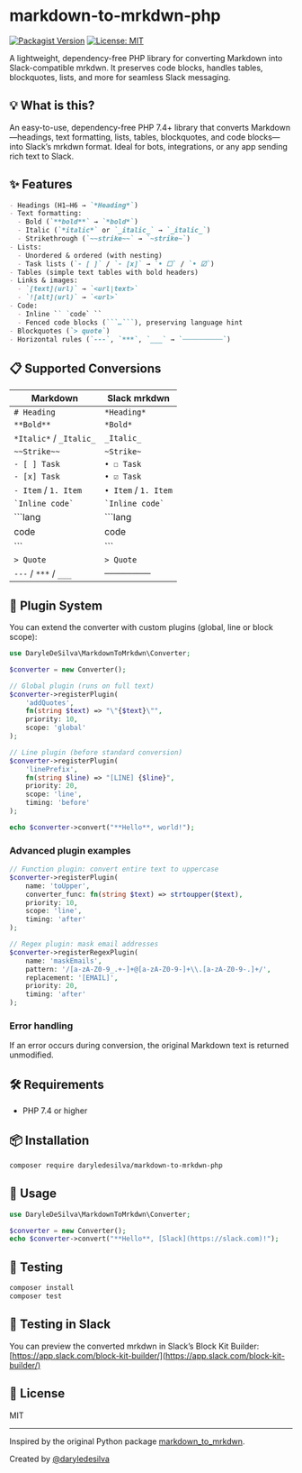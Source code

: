 # markdown-to-mrkdwn-php

[![Packagist Version](https://img.shields.io/packagist/v/daryledesilva/markdown-to-mrkdwn-php.svg?style=flat-square)](https://packagist.org/packages/daryledesilva/markdown-to-mrkdwn-php)
[![License: MIT](https://img.shields.io/badge/license-MIT-green.svg?style=flat-square)](https://opensource.org/licenses/MIT)

A lightweight, dependency-free PHP library for converting Markdown into Slack-compatible mrkdwn. It preserves code blocks, handles tables, blockquotes, lists, and more for seamless Slack messaging.

## 💡 What is this?

An easy-to-use, dependency-free PHP 7.4+ library that converts Markdown—headings, text formatting, lists, tables, blockquotes, and code blocks—into Slack’s mrkdwn format. Ideal for bots, integrations, or any app sending rich text to Slack.

## ✨ Features

```md
- Headings (H1–H6 → `*Heading*`)
- Text formatting:
  - Bold (`**bold**` → `*bold*`)
  - Italic (`*italic*` or `_italic_` → `_italic_`)
  - Strikethrough (`~~strike~~` → `~strike~`)
- Lists:
  - Unordered & ordered (with nesting)
  - Task lists (`- [ ]` / `- [x]` → `• ☐` / `• ☑`)
- Tables (simple text tables with bold headers)
- Links & images:
  - `[text](url)` → `<url|text>`
  - `![alt](url)` → `<url>`
- Code:
  - Inline `` `code` ``
  - Fenced code blocks (```…```), preserving language hint
- Blockquotes (`> quote`)
- Horizontal rules (`---`, `***`, `___` → `──────────`)
```
## 📋 Supported Conversions

| Markdown                   | Slack mrkdwn             |
|----------------------------|--------------------------|
| `# Heading`                | `*Heading*`              |
| `**Bold**`                 | `*Bold*`                 |
| `*Italic*` / `_Italic_`     | `_Italic_`               |
| `~~Strike~~`               | `~Strike~`               |
| `- [ ] Task`               | `• ☐ Task`               |
| `- [x] Task`               | `• ☑ Task`               |
| `- Item` / `1. Item`       | `• Item` / `1. Item`     |
| `` `Inline code` ``        | `` `Inline code` ``      |
| ```lang                    | ```lang                  |
| code                       | code                     |
| ```                        | ```                      |
| `> Quote`                  | `> Quote`                |
| `---` / `***` / `___`      | `──────────`             |

## 🔌 Plugin System

You can extend the converter with custom plugins (global, line or block scope):

```php
use DaryleDeSilva\MarkdownToMrkdwn\Converter;

$converter = new Converter();

// Global plugin (runs on full text)
$converter->registerPlugin(
    'addQuotes',
    fn(string $text) => "\"{$text}\"",
    priority: 10,
    scope: 'global'
);

// Line plugin (before standard conversion)
$converter->registerPlugin(
    'linePrefix',
    fn(string $line) => "[LINE] {$line}",
    priority: 20,
    scope: 'line',
    timing: 'before'
);

echo $converter->convert("**Hello**, world!");
```

### Advanced plugin examples

```php
// Function plugin: convert entire text to uppercase
$converter->registerPlugin(
    name: 'toUpper',
    converter_func: fn(string $text) => strtoupper($text),
    priority: 10,
    scope: 'line',
    timing: 'after'
);

// Regex plugin: mask email addresses
$converter->registerRegexPlugin(
    name: 'maskEmails',
    pattern: '/[a-zA-Z0-9_.+-]+@[a-zA-Z0-9-]+\\.[a-zA-Z0-9-.]+/',
    replacement: '[EMAIL]',
    priority: 20,
    timing: 'after'
);
```

### Error handling

If an error occurs during conversion, the original Markdown text is returned unmodified.

## 🛠 Requirements

* PHP 7.4 or higher

## 📦 Installation

```bash
composer require daryledesilva/markdown-to-mrkdwn-php
```

## 🚀 Usage

```php
use DaryleDeSilva\MarkdownToMrkdwn\Converter;

$converter = new Converter();
echo $converter->convert("**Hello**, [Slack](https://slack.com)!");
```

## 🧪 Testing

```bash
composer install
composer test
```

## 🔗 Testing in Slack

You can preview the converted mrkdwn in Slack’s Block Kit Builder:  
[https://app.slack.com/block-kit-builder/](https://app.slack.com/block-kit-builder/)

## 📄 License

MIT

---

Inspired by the original Python package [markdown_to_mrkdwn](https://github.com/fla9ua/markdown_to_mrkdwn).

Created by [@daryledesilva](https://github.com/daryledesilva)